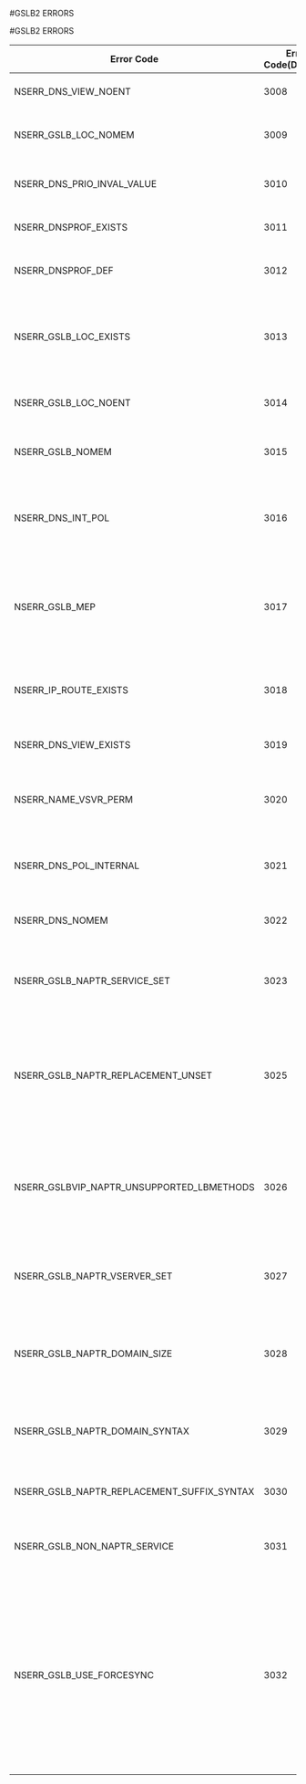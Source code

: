 #GSLB2 ERRORS

#GSLB2 ERRORS



<table><thead><tr><th>Error Code</th><th>Error Code(Decimal)</th><th>Error Code(Hex)</th><th>Error Message</th></tr></thead><tbody><tr><td>NSERR_DNS_VIEW_NOENT</td><td>3008</td><td>0xbc0</td><td>DNS View does not exist</td><tr><tr><td>NSERR_GSLB_LOC_NOMEM</td><td>3009</td><td>0xbc1</td><td>Memory allocation for location failed.</td><tr><tr><td>NSERR_DNS_PRIO_INVAL_VALUE</td><td>3010</td><td>0xbc2</td><td>Cannot bind DNS Policy with priority > 65535</td><tr><tr><td>NSERR_DNSPROF_EXISTS</td><td>3011</td><td>0xbc3</td><td>DNS Profile already exists.</td><tr><tr><td>NSERR_DNSPROF_DEF</td><td>3012</td><td>0xbc4</td><td>Cannot remove default DNS Profile.</td><tr><tr><td>NSERR_GSLB_LOC_EXISTS</td><td>3013</td><td>0xbc5</td><td>Custom Location Overlaps with an already existing location.</td><tr><tr><td>NSERR_GSLB_LOC_NOENT</td><td>3014</td><td>0xbc6</td><td>Custom Location does not exist.</td><tr><tr><td>NSERR_GSLB_NOMEM</td><td>3015</td><td>0xbc7</td><td>Not enough memory for GSLB operation.</td><tr><tr><td>NSERR_DNS_INT_POL</td><td>3016</td><td>0xbc8</td><td>Internal Policy is not allowed to bind if builtin parameter is not set with any value.</td><tr><tr><td>NSERR_GSLB_MEP</td><td>3017</td><td>0xbc9</td><td>Cannot enable MEP (Network Metric / Persistency Exchange) on a Child Site.</td><tr><tr><td>NSERR_IP_ROUTE_EXISTS</td><td>3018</td><td>0xbca</td><td>Host route enabled on this IP, cannot be used for GSLB Site IP.</td><tr><tr><td>NSERR_DNS_VIEW_EXISTS</td><td>3019</td><td>0xbcb</td><td>DNS View already exists</td><tr><tr><td>NSERR_NAME_VSVR_PERM</td><td>3020</td><td>0xbcc</td><td>Operation not permitted on a Vserver based Nameserver.</td><tr><tr><td>NSERR_DNS_POL_INTERNAL</td><td>3021</td><td>0xbcd</td><td>Cannot remove or unbind internal DNS policy</td><tr><tr><td>NSERR_DNS_NOMEM</td><td>3022</td><td>0xbce</td><td>Not enough memory for DNS Operation</td><tr><tr><td>NSERR_GSLB_NAPTR_SERVICE_SET</td><td>3023</td><td>0xbcf</td><td>Setting of these parameters on naptr gslb service is not allowed</td><tr><tr><td>NSERR_GSLB_NAPTR_REPLACEMENT_UNSET</td><td>3025</td><td>0xbd1</td><td>Unsetting of naptr replacement is not allowed if the gslb service is bound to gslb vserver of NAPTR dnsrectype.</td><tr><tr><td>NSERR_GSLBVIP_NAPTR_UNSUPPORTED_LBMETHODS</td><td>3026</td><td>0xbd2</td><td>GSLB vserver having NAPTR services can have only CUSTOM LOAD as lb method.</td><tr><tr><td>NSERR_GSLB_NAPTR_VSERVER_SET</td><td>3027</td><td>0xbd3</td><td>Setting of these parameters on natpr gslb vserver is not allowed.</td><tr><tr><td>NSERR_GSLB_NAPTR_DOMAIN_SIZE</td><td>3028</td><td>0xbd4</td><td>NAPTR domain cannot be created - name length exceeds maximum</td><tr><tr><td>NSERR_GSLB_NAPTR_DOMAIN_SYNTAX</td><td>3029</td><td>0xbd5</td><td>NAPTR domain cannot be created - name is invalid</td><tr><tr><td>NSERR_GSLB_NAPTR_REPLACEMENT_SUFFIX_SYNTAX</td><td>3030</td><td>0xbd6</td><td>Invalid NATPR Replacement Suffix</td><tr><tr><td>NSERR_GSLB_NON_NAPTR_SERVICE</td><td>3031</td><td>0xbd7</td><td>Operation permitted only on NAPTR GSLB service</td><tr><tr><td>NSERR_GSLB_USE_FORCESYNC</td><td>3032</td><td>0xbd8</td><td>Force sync option must be used in the sync gslb config command to synchronize the configuration to other GSLB sites, or manually add the requisite configuration to other sites.</td><tr></tbody></table>
